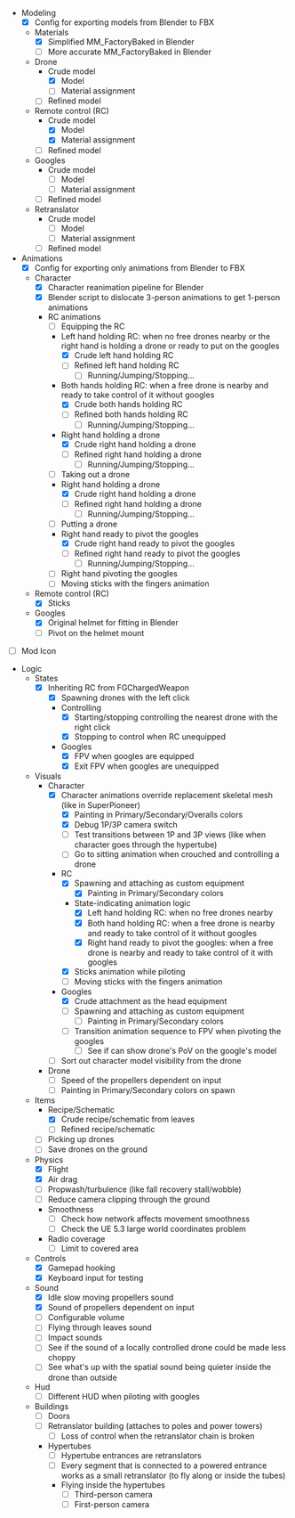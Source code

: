 - Modeling
  - [x] Config for exporting models from Blender to FBX
  - Materials
    - [x] Simplified MM_FactoryBaked in Blender
    - [ ] More accurate MM_FactoryBaked in Blender
  - Drone
    - Crude model
      - [x] Model
      - [ ] Material assignment
    - [ ] Refined model
  - Remote control (RC)
    - Crude model
      - [x] Model
      - [x] Material assignment
    - [ ] Refined model
  - Googles
    - Crude model
      - [ ] Model
      - [ ] Material assignment
    - [ ] Refined model
  - Retranslator
    - Crude model
      - [ ] Model
      - [ ] Material assignment
    - [ ] Refined model
- Animations
  - [x] Config for exporting only animations from Blender to FBX
  - Character
    - [x] Character reanimation pipeline for Blender
    - [x] Blender script to dislocate 3-person animations to get 1-person animations
    - RC animations
      - [ ] Equipping the RC
      - Left hand holding RC: when no free drones nearby or the right hand is holding a drone or ready to put on the googles
        - [x] Crude left hand holding RC
        - [ ] Refined left hand holding RC
            - [ ] Running/Jumping/Stopping...
      - Both hands holding RC: when a free drone is nearby and ready to take control of it without googles
        - [x] Crude both hands holding RC
        - [ ] Refined both hands holding RC
            - [ ] Running/Jumping/Stopping...
      - Right hand holding a drone
        - [x] Crude right hand holding a drone
        - [ ] Refined right hand holding a drone
            - [ ] Running/Jumping/Stopping...
      - [ ] Taking out a drone
      - Right hand holding a drone
        - [x] Crude right hand holding a drone
        - [ ] Refined right hand holding a drone
            - [ ] Running/Jumping/Stopping...
      - [ ] Putting a drone
      - Right hand ready to pivot the googles
        - [x] Crude right hand ready to pivot the googles
        - [ ] Refined right hand ready to pivot the googles
            - [ ] Running/Jumping/Stopping...
      - [ ] Right hand pivoting the googles
      - [ ] Moving sticks with the fingers animation
  - Remote control (RC)
    - [x] Sticks
  - Googles
    - [x] Original helmet for fitting in Blender
    - [ ] Pivot on the helmet mount
- [ ] Mod Icon
- Logic
  - States
    - [x] Inheriting RC from FGChargedWeapon
      - [x] Spawning drones with the left click
      - Controlling
        - [x] Starting/stopping controlling the nearest drone with the right click
        - [x] Stopping to control when RC unequipped
      - Googles
        - [x] FPV when googles are equipped
        - [x] Exit FPV when googles are unequipped
  - Visuals
    - Character
      - [x] Character animations override replacement skeletal mesh (like in SuperPioneer)
        - [x] Painting in Primary/Secondary/Overalls colors
        - [x] Debug 1P/3P camera switch
        - [ ] Test transitions between 1P and 3P views (like when character goes through the hypertube)
        - [ ] Go to sitting animation when crouched and controlling a drone
      - RC
        - [x] Spawning and attaching as custom equipment
          - [x] Painting in Primary/Secondary colors
        - State-indicating animation  logic
          - [x] Left hand holding RC: when no free drones nearby
          - [x] Both hand holding RC: when a free drone is nearby and ready to take control of it without googles
          - [x] Right hand ready to pivot the googles: when a free drone is nearby and ready to take control of it with googles
        - [x] Sticks animation while piloting
        - [ ] Moving sticks with the fingers animation
      - Googles
        - [x] Crude attachment as the head equipment
        - [ ] Spawning and attaching as custom equipment
          - [ ] Painting in Primary/Secondary colors
        - [ ] Transition animation sequence to FPV when pivoting the googles
          - [ ] See if can show drone's PoV on the google's model
      - [ ] Sort out character model visibility from the drone
    - Drone
      - [ ] Speed of the propellers dependent on input
      - [ ] Painting in Primary/Secondary colors on spawn
  - Items
    - Recipe/Schematic
        - [x] Crude recipe/schematic from leaves
        - [ ] Refined recipe/schematic
    - [ ] Picking up drones
    - [ ] Save drones on the ground
  - Physics
    - [x] Flight
    - [x] Air drag
    - [ ] Propwash/turbulence (like fall recovery stall/wobble)
    - [ ] Reduce camera clipping through the ground
    - Smoothness
        - [ ] Check how network affects movement smoothness
        - [ ] Check the UE 5.3 large world coordinates problem
    - Radio coverage
      - [ ] Limit to covered area
  - Controls
    - [x] Gamepad hooking
    - [x] Keyboard input for testing
  - Sound
    - [x] Idle slow moving propellers sound
    - [x] Sound of propellers dependent on input
    - [ ] Configurable volume
    - [ ] Flying through leaves sound
    - [ ] Impact sounds
    - [ ] See if the sound of a locally controlled drone could be made less choppy
    - [ ] See what's up with the spatial sound being quieter inside the drone than outside
  - Hud
    - [ ] Different HUD when piloting with googles
  - Buildings
    - [ ] Doors
    - [ ] Retranslator building (attaches to poles and power towers)
      - [ ] Loss of control when the retranslator chain is broken
    - Hypertubes
        - [ ] Hypertube entrances are retranslators
        - [ ] Every segment that is connected to a powered entrance works as a small retranslator (to fly along or inside the tubes)
        - Flying inside the hypertubes
            - [ ] Third-person camera
            - [ ] First-person camera
